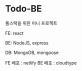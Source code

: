 # Todo-BE

풀스택을 위한 미니 프로젝트

FE: react

BE: NodeJS, express

DB: MongoDB, mongoose

FE 배포 : netlify
BE 배포 : cloudtype
